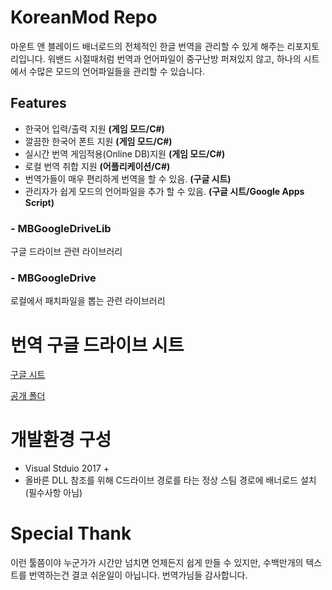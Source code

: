 # KoreanMod Repo

마운트 앤 블레이드 배너로드의 전체적인 한글 번역을 관리할 수 있게 해주는 리포지토리입니다. 워밴드 시절때처럼 번역과 언어파일이 중구난방 퍼져있지 않고, 하나의 시트에서 수많은 모드의 언어파일들을 관리할 수 있습니다. 
 
## Features
 * 한국어 입력/출력 지원 **(게임 모드/C#)**
 * 깔끔한 한국어 폰트 지원 **(게임 모드/C#)**
 * 실시간 번역 게임적용(Online DB)지원 **(게임 모드/C#)** 
 * 로컬 번역 취합 지원 **(어플리케이션/C#)**
 * 번역가들이 매우 편리하게 번역을 할 수 있음. **(구글 시트)**
 * 관리자가 쉽게 모드의 언어파일을 추가 할 수 있음. **(구글 시트/Google Apps Script)**
 
### - MBGoogleDriveLib
 구글 드라이브 관련 라이브러리
### - MBGoogleDrive
 로컬에서 패치파일을 뽑는 관련 라이브러리
 
# 번역 구글 드라이브 시트
 [구글 시트](https://docs.google.com/spreadsheets/d/1oY5F5P-tMBj1-kryB5gR4gS4T5KrlqmDc-tHQBrQBDo/edit#gid=0)
 
 [공개 폴더](https://drive.google.com/drive/u/0/folders/1rukjjLdukPy2Xo-er38_mpYO5wBVv2Eq)
 
# 개발환경 구성
 * Visual Stduio 2017 +
 * 올바른 DLL 참조를 위해 C드라이브 경로를 타는 정상 스팀 경로에 배너로드 설치 (필수사항 아님)
 
# Special Thank
 이런 툴쯤이야 누군가가 시간만 넘치면 언제든지 쉽게 만들 수 있지만, 수백만개의 텍스트를 번역하는건 결코 쉬운일이 아닙니다. 번역가님들 감사합니다. 
